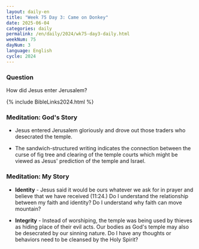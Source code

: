 ```yaml
---
layout: daily-en
title: "Week 75 Day 3: Came on Donkey"
date: 2025-06-04
categories: daily
permalink: /en/daily/2024/wk75-day3-daily.html
weekNum: 75
dayNum: 3
language: English
cycle: 2024
---
```


### Question     
How did Jesus enter Jerusalem?

{% include BibleLinks2024.html %} 

### Meditation: God's Story   
+ Jesus entered Jerusalem gloriously and drove out those traders who desecrated the temple. 

+ The sandwich-structured writing indicates the connection between the curse of fig tree and clearing of the temple courts which might be viewed as Jesus' prediction of the temple and Israel. 

### Meditation: My Story   
+ **Identity** - Jesus said it would be ours whatever we ask for in prayer and believe that we have received (11:24.) Do I understand the relationship between my faith and identity? Do I understand why faith can move mountain? 

+ **Integrity** - Instead of worshiping, the temple was being used by thieves as hiding place of their evil acts. Our bodies as God's temple may also be desecrated by our sinning nature. Do I have any thoughts or behaviors need to be cleansed by the Holy Spirit? 
